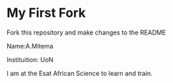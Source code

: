 # My First Fork
Fork this repository and make changes to the README

Name:A.Mitema

Instituition: UoN

I am at the Esat African Science to learn and train.
